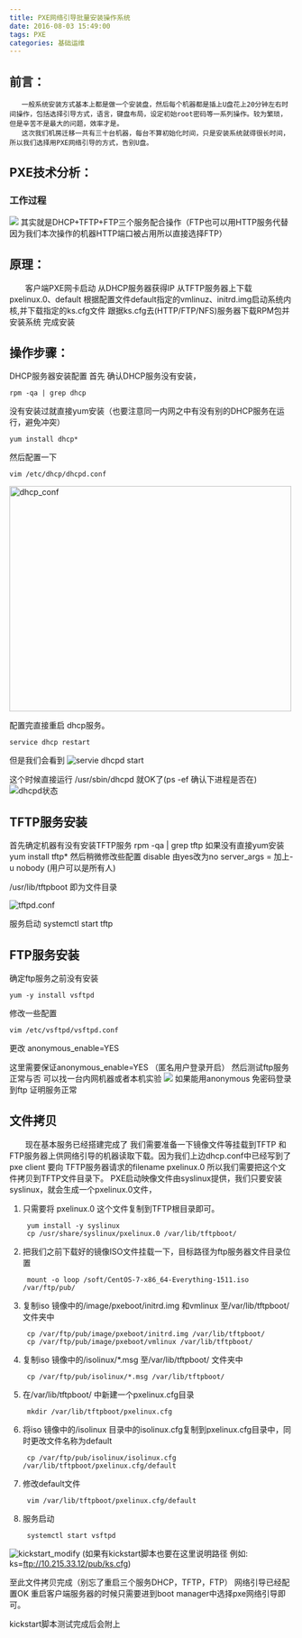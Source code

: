 ```yaml
---
title: PXE网络引导批量安装操作系统
date: 2016-08-03 15:49:00
tags: PXE
categories: 基础运维
---
```


## 前言：
       一般系统安装方式基本上都是做一个安装盘，然后每个机器都是插上U盘花上20分钟左右时间操作，包括选择引导方式，语言，键盘布局，设定初始root密码等一系列操作。较为繁琐，但是辛苦不是最大的问题，效率才是。
       这次我们机房迁移一共有三十台机器，每台不算初始化时间，只是安装系统就得很长时间，所以我们选择用PXE网络引导的方式，告别U盘。

## PXE技术分析：
### 工作过程
![](http://or2jd66dq.bkt.clouddn.com/pxe%E5%BC%95%E5%AF%BC%E6%B5%81%E7%A8%8B.gif)
其实就是DHCP+TFTP+FTP三个服务配合操作（FTP也可以用HTTP服务代替 因为我们本次操作的机器HTTP端口被占用所以直接选择FTP）



## 原理：
&emsp;&emsp;客户端PXE网卡启动
从DHCP服务器获得IP
从TFTP服务器上下载pxelinux.0、default
根据配置文件default指定的vmlinuz、initrd.img启动系统内核,并下载指定的ks.cfg文件
跟据ks.cfg去(HTTP/FTP/NFS)服务器下载RPM包并安装系统
完成安装

## 操作步骤：

DHCP服务器安装配置 
首先 确认DHCP服务没有安装，

```
rpm -qa | grep dhcp
```
    
没有安装过就直接yum安装（也要注意同一内网之中有没有别的DHCP服务在运行，避免冲突）
    
```
yum install dhcp*
```
    
然后配置一下 
    
```
vim /etc/dhcp/dhcpd.conf
```

<img src="http://or2jd66dq.bkt.clouddn.com/dhcp_conf.png" width="500" height="400" alt="dhcp_conf"/>

配置完直接重启 dhcp服务。

    service dhcp restart
但是我们会看到
![servie dhcpd start](http://or2jd66dq.bkt.clouddn.com/dhcp_start.png)

这个时候直接运行
    /usr/sbin/dhcpd 
就OK了(ps -ef 确认下进程是否在)
![dhcpd状态](http://or2jd66dq.bkt.clouddn.com/ps_dhcp.png)

## TFTP服务安装
首先确定机器有没有安装TFTP服务
    rpm -qa | grep tftp
如果没有直接yum安装
    yum install tftp*
然后稍微修改些配置
    disable 由yes改为no
    server_args = 加上-u nobody (用户可以是所有人)

/usr/lib/tftpboot 即为文件目录

![tftpd.conf](http://or2jd66dq.bkt.clouddn.com/modify_tftp.png)

服务启动
    systemctl start tftp


## FTP服务安装
确定ftp服务之前没有安装 

    yum -y install vsftpd 

修改一些配置   

    vim /etc/vsftpd/vsftpd.conf   

更改
    anonymous_enable=YES

这里需要保证anonymous_enable=YES （匿名用户登录开启）
然后测试ftp服务正常与否    可以找一台内网机器或者本机实验
![](http://or2jd66dq.bkt.clouddn.com/test_ftp.png)
如果能用anonymous 免密码登录到ftp 证明服务正常

## 文件拷贝         
&emsp;&emsp;现在基本服务已经搭建完成了  我们需要准备一下镜像文件等挂载到TFTP 和 FTP服务器上供网络引导的机器读取下载。因为我们上边dhcp.conf中已经写到了 pxe client 要向 TFTP服务器请求的filename pxelinux.0 
所以我们需要把这个文件拷贝到TFTP文件目录下。
PXE启动映像文件由syslinux提供，我们只要安装syslinux，就会生成一个pxelinux.0文件，

1. 只需要将 pxelinux.0 这个文件复制到TFTP根目录即可。

        yum install -y syslinux
        cp /usr/share/syslinux/pxelinux.0 /var/lib/tftpboot/

2. 把我们之前下载好的镜像ISO文件挂载一下，目标路径为ftp服务器文件目录位置

        mount -o loop /soft/CentOS-7-x86_64-Everything-1511.iso /var/ftp/pub/

3. 复制iso 镜像中的/image/pxeboot/initrd.img 和vmlinux 至/var/lib/tftpboot/ 文件夹中

        cp /var/ftp/pub/image/pxeboot/initrd.img /var/lib/tftpboot/
        cp /var/ftp/pub/image/pxeboot/vmlinux /var/lib/tftpboot/

4. 复制iso 镜像中的/isolinux/*.msg 至/var/lib/tftpboot/ 文件夹中
    
        cp /var/ftp/pub/isolinux/*.msg /var/lib/tftpboot/

5. 在/var/lib/tftpboot/ 中新建一个pxelinux.cfg目录
        
        mkdir /var/lib/tftpboot/pxelinux.cfg

6. 将iso 镜像中的/isolinux 目录中的isolinux.cfg复制到pxelinux.cfg目录中，同时更改文件名称为default
        
        cp /var/ftp/pub/isolinux/isolinux.cfg /var/lib/tftpboot/pxelinux.cfg/default

7. 修改default文件
        
        vim /var/lib/tftpboot/pxelinux.cfg/default

8. 服务启动
        
        systemctl start vsftpd


![kickstart_modify](http://or2jd66dq.bkt.clouddn.com/kiclstart_modify.png)
(如果有kickstart脚本也要在这里说明路径 例如: ks=ftp://10.215.33.12/pub/ks.cfg)

至此文件拷贝完成（别忘了重启三个服务DHCP，TFTP，FTP）
网络引导已经配置OK 重启客户端服务器的时候只需要进到boot manager中选择pxe网络引导即可。 

kickstart脚本测试完成后会附上

